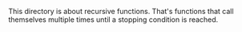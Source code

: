 This directory is about recursive functions. That's functions that call themselves multiple times until a stopping condition is reached.
